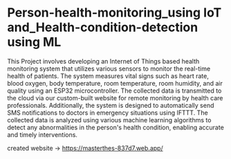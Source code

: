 # Person-health-monitoring_using IoT and_Health-condition-detection using ML


This Project involves developing an Internet of Things based health monitoring system that utilizes
various sensors to monitor the real-time health of patients. The system measures vital signs such as
heart rate, blood oxygen, body temperature, room temperature, room humidity, and air quality using an
ESP32 microcontroller. The collected data is transmitted to the cloud via our custom-built website for
remote monitoring by health care professionals. Additionally, the system is designed to automatically
send SMS notifications to doctors in emergency situations using IFTTT. The collected data is analyzed
using various machine learning algorithms to detect any abnormalities in the person's health condition,
enabling accurate and timely interventions.

created website ->  https://masterthes-837d7.web.app/


